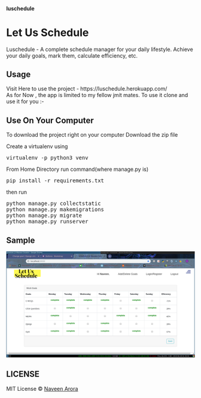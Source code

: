 <h4>luschedule</h4>
<h1>Let Us Schedule</h1>
Luschedule - A complete schedule manager for your daily lifestyle.
    Achieve your daily goals, mark them, calculate efficiency, etc.
<br/>






<h2>Usage</h2>
Visit Here to use the project - https://luschedule.herokuapp.com/
<br/>
As for Now , the app is limited to my fellow jmit mates.
To use it clone and use it for you :-

<h2>Use On Your Computer</h2>
To download the project right on your computer Download the zip file

Create a virtualenv using
<pre>
virtualenv -p python3 venv
</pre>
From Home Directory run command(where manage.py is)
<pre>
pip install -r requirements.txt
</pre>
then run
<pre>
python manage.py collectstatic
python manage.py makemigrations
python manage.py migrate
python manage.py runserver
</pre>

<h2>Sample</h2>
<img src="https://raw.githubusercontent.com/naveenkrnl/luschedule/master/static_my_proj/img/screenshot.png" class="img-thumbnail" alt="codewithnav">

<h2>LICENSE</h2>
MIT License © <a href="https://github.com/naveenkrnl">Naveen Arora</a>
